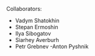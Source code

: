 Collaborators:
- Vadym Shatokhin
- Stepan Ermoshin
- Ilya Sibogatov
- Siarhey Averburh
- Petr Grebnev
-Anton Pyshnik
